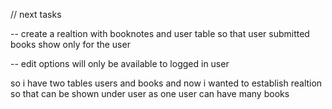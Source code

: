 // next tasks

-- create a realtion with booknotes and user table so that user submitted books show only for the user

-- edit options will only be available to logged in user

so i have two tables users and books and now i wanted to establish realtion so that can be shown under user as one user can have many books
